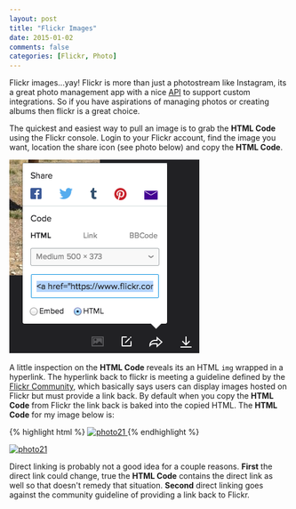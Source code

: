 ```yaml
---
layout: post
title: "Flickr Images"
date: 2015-01-02
comments: false
categories: [Flickr, Photo]
---
```


Flickr images...yay!  Flickr is more than just a photostream like Instagram, its a great photo management app with a nice [API](http://code.flickr.net/) to support custom integrations.  So if you have aspirations of managing photos or creating albums then flickr is a great choice.

The quickest and easiest way to pull an image is to grab the **HTML Code** using the Flickr console.  Login to your Flickr account, find the image you want, location the share icon (see photo below) and copy the **HTML Code**.

<img class="center" src="/images/flickr-images/htmlcode.png">

A little inspection on the **HTML Code** reveals its an HTML <code>img</code> wrapped in a hyperlink.  The hyperlink back to flickr is meeting a guideline defined by the [Flickr Community](https://www.flickr.com/guidelines.gne), which basically says users can display images hosted on Flickr but must provide a link back.  By default when you copy the **HTML Code** from Flickr the link back is baked into the copied HTML.  The **HTML Code** for my image below is:

{% highlight html %}
<a href="https://www.flickr.com/photos/130419749@N03/15991012989"
	title="photo21 by corbett martin, on Flickr">
	<img src="https://farm8.staticflickr.com/7546/15991012989_db55719fae.jpg" width="500" height="373" alt="photo21">
</a>
{% endhighlight %}

<a href="https://www.flickr.com/photos/130419749@N03/15991012989" title="photo21 by corbett martin, on Flickr"><img class="center" src="https://farm8.staticflickr.com/7546/15991012989_db55719fae.jpg" width="500" height="373" alt="photo21"></a>

Direct linking is probably not a good idea for a couple reasons.  **First** the direct link could change, true the **HTML Code** contains the direct link as well so that doesn't remedy that situation.  **Second** direct linking goes against the community guideline of providing a link back to Flickr.